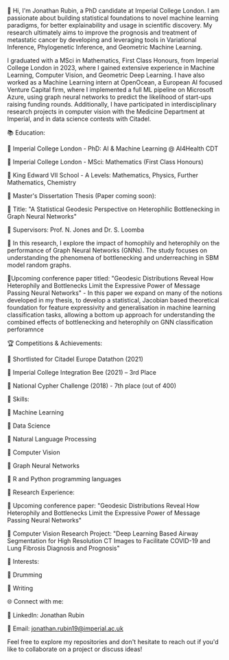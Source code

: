 👋 Hi, I'm Jonathan Rubin, a PhD candidate at Imperial College London. I am passionate about building statistical foundations to novel machine learning paradigms, for better explainability and usage in scientific discovery. My research ultimately aims to improve the prognosis and treatment of metastatic cancer by developing and leveraging tools in Variational Inference, Phylogenetic Inference, and Geometric Machine Learning.

I graduated with a MSci in Mathematics, First Class Honours, from Imperial College London in 2023, where I gained extensive experience in Machine Learning, Computer Vision, and Geometric Deep Learning. I have also worked as a Machine Learning intern at OpenOcean, a European AI focused Venture Capital firm, where I implemented a full ML pipeline on Microsoft Azure, using graph neural networks to predict the likelihood of start-ups raising funding rounds. Additionally, I have participated in interdisciplinary research projects in computer vision with the Medicine Department at Imperial, and in data science contests with Citadel.


📚 Education:

🔹 Imperial College London - PhD: AI & Machine Learning @ AI4Health CDT

🔹 Imperial College London - MSci: Mathematics (First Class Honours)

🔹 King Edward VII School - A Levels: Mathematics, Physics, Further Mathematics, Chemistry


📖 Master's Dissertation Thesis (Paper coming soon):

🔹 Title: "A Statistical Geodesic Perspective on Heterophilic Bottlenecking in Graph Neural Networks"

🔹 Supervisors: Prof. N. Jones and Dr. S. Loomba

🔹 In this research, I explore the impact of homophily and heterophily on the performance of Graph Neural Networks (GNNs). The study focuses on understanding the phenomena of bottlenecking and underreaching in SBM model random graphs.

🔹Upcoming conference paper titled: "Geodesic Distributions Reveal How Heterophily and Bottlenecks Limit the Expressive Power of Message Passing Neural Networks" - In this paper we expand on many of the notions developed in my thesis, to develop a statistical, Jacobian based theoretical foundation for feature expressivity and generalisation in machine learning classification tasks, allowing a bottom up approach for understanding the combined effects of bottlenecking and heterophily on GNN classification perforamnce 


🏆 Competitions & Achievements:

🔹 Shortlisted for Citadel Europe Datathon (2021)

🔹 Imperial College Integration Bee (2021) – 3rd Place

🔹 National Cypher Challenge (2018) - 7th place (out of 400)


🔧 Skills:

🔹 Machine Learning

🔹 Data Science

🔹 Natural Language Processing

🔹 Computer Vision

🔹 Graph Neural Networks

🔹 R and Python programming languages


🔬 Research Experience:

🔹 Upcoming conference paper: "Geodesic Distributions Reveal How Heterophily and Bottlenecks Limit the Expressive Power of Message Passing Neural Networks"

🔹 Computer Vision Research Project: "Deep Learning Based Airway Segmentation for High Resolution CT Images to Facilitate COVID-19 and Lung Fibrosis Diagnosis and Prognosis"


🎸 Interests:

🔹 Drumming

🔹 Writing


🌐 Connect with me:

🔹 LinkedIn: Jonathan Rubin

🔹 Email: jonathan.rubin19@imperial.ac.uk


Feel free to explore my repositories and don't hesitate to reach out if you'd like to collaborate on a project or discuss ideas!
